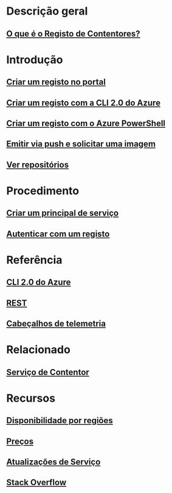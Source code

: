 # Descrição geral

## [O que é o Registo de Contentores?](container-registry-intro.md)

# Introdução
## [Criar um registo no portal](container-registry-get-started-portal.md)
## [Criar um registo com a CLI 2.0 do Azure](container-registry-get-started-azure-cli.md)
## [Criar um registo com o Azure PowerShell](container-registry-get-started-powershell.md)
## [Emitir via push e solicitar uma imagem](container-registry-get-started-docker-cli.md)
## [Ver repositórios](container-registry-repositories.md)

# Procedimento

## [Criar um principal de serviço](../azure-resource-manager/resource-group-create-service-principal-portal.md?toc=%2fazure%2fcontainer-registry%2ftoc.json)
## [Autenticar com um registo](container-registry-authentication.md)

# Referência

## [CLI 2.0 do Azure](/cli/azure/acr)
## [REST](/rest/api/containerregistry)
## [Cabeçalhos de telemetria](container-registry-headers.md)

# Relacionado

## [Serviço de Contentor](/azure/container-service/)

# Recursos
## [Disponibilidade por regiões](https://azure.microsoft.com/regions/services/)
## [Preços](https://azure.microsoft.com/pricing/details/container-registry/)
## [Atualizações de Serviço](https://azure.microsoft.com/en-us/updates/?product=container-registry&updatetype=&platform=)
## [Stack Overflow](http://stackoverflow.com/questions/tagged/azure-container-registry)
